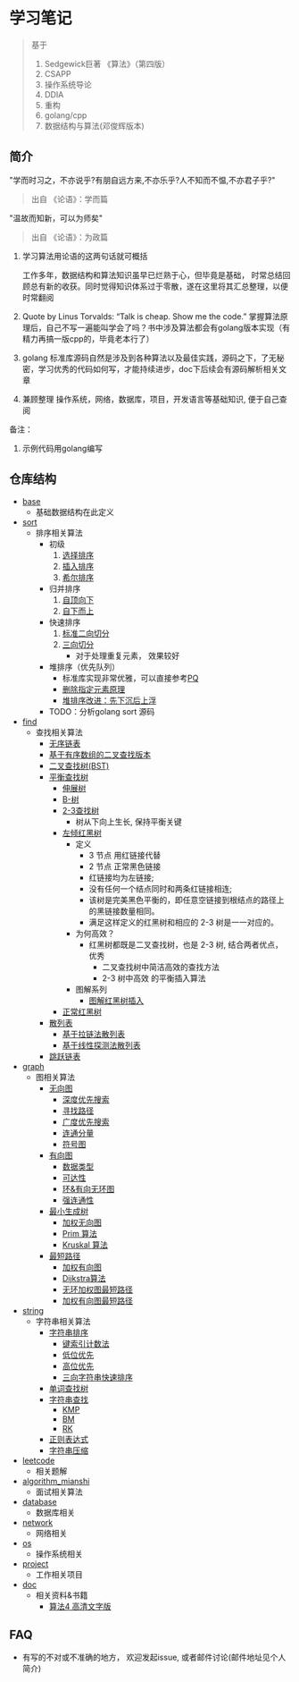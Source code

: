 # 学习笔记

> 基于
> 1. Sedgewick巨著 《算法》（第四版）
> 2. CSAPP
> 3. 操作系统导论
> 4. DDIA
> 5. 重构
> 6. golang/cpp
> 7. 数据结构与算法(邓俊辉版本)

## 简介
"学而时习之，不亦说乎?有朋自远方来,不亦乐乎?人不知而不愠,不亦君子乎?" 
> 出自 《论语》：学而篇

"温故而知新，可以为师矣"
> 出自 《论语》：为政篇

1. 学习算法用论语的这两句话就可概括

    工作多年，数据结构和算法知识虽早已烂熟于心，但毕竟是基础，
时常总结回顾总有新的收获。同时觉得知识体系过于零散，遂在这里将其汇总整理，以便时常翻阅
   
2. Quote by Linus Torvalds: “Talk is cheap. Show me the code.”
  掌握算法原理后，自己不写一遍能叫学会了吗？书中涉及算法都会有golang版本实现（有精力再搞一版cpp的，毕竟老本行了）
 
3. golang 标准库源码自然是涉及到各种算法以及最佳实践，源码之下，了无秘密，学习优秀的代码如何写，才能持续进步，doc下后续会有源码解析相关文章

4. 兼顾整理 操作系统，网络，数据库，项目，开发语言等基础知识, 便于自己查阅

备注：
1. 示例代码用golang编写

## 仓库结构
- [base](base)
  - 基础数据结构在此定义
- [sort](sort)
  - 排序相关算法
    - 初级
      1. [选择排序](sort)
      2. [插入排序](sort)
      3. [希尔排序](sort)
    - 归并排序
      1. [自顶向下](sort)
      2. [自下而上](sort)
    - 快速排序
      1. [标准二向切分](sort)
      2. [三向切分](sort)
          - 对于处理重复元素， 效果较好
    - 堆排序（优先队列）
      - 标准库实现非常优雅，可以直接参考[PQ](https://golang.org/pkg/container/heap/)
      - [删除指定元素原理](http://www.mathcs.emory.edu/~cheung/Courses/171/Syllabus/9-BinTree/heap-delete.html)
      - [堆排序改进：先下沉后上浮](https://zhuanlan.zhihu.com/p/28593993)
    - TODO：分析golang sort 源码
- [find](search)
  - 查找相关算法
    - [无序链表](search)
    - [基于有序数组的二叉查找版本](search)
    - [二叉查找树(BST)](search)
    - [平衡查找树](search)
      - [伸展树](search)
      - [B-树](search)
      - [2-3查找树](search)
        - 树从下向上生长, 保持平衡关键
      - [左倾红黑树](search)
        - 定义
          - 3 节点 用红链接代替
          - 2 节点 正常黑色链接
          - 红链接均为左链接;
          - 没有任何一个结点同时和两条红链接相连;
          - 该树是完美黑色平衡的，即任意空链接到根结点的路径上的黑链接数量相同。 
          - 满足这样定义的红黑树和相应的 2-3 树是一一对应的。
        - 为何高效？  
          - 红黑树都既是二叉查找树，也是 2-3 树, 结合两者优点，优秀
            - 二叉查找树中简洁高效的查找方法
            - 2-3 树中高效 的平衡插入算法
        - 图解系列
          - [图解红黑树插入](https://github.com/hashyong/drawio/blob/main/rbtree.jpg)
      - [正常红黑树](search)
    - [散列表](search)
      - [基于拉链法散列表](search)
      - [基于线性探测法散列表](search)
    - [跳跃链表](search)
- [graph](graph)
  - 图相关算法
    - [无向图](graph)
      - [深度优先搜索](graph)
      - [寻找路径](graph)
      - [广度优先搜索](graph)
      - [连通分量](graph)
      - [符号图](graph)
    - [有向图](graph)
      - [数据类型](graph)
      - [可达性](graph)
      - [环&有向无环图](graph)
      - [强连通性](graph)
    - [最小生成树](graph)
      - [加权无向图](graph)
      - [Prim 算法](graph)
      - [Kruskal 算法](graph)
    - [最短路径](graph)
      - [加权有向图](graph)
      - [Dijkstra算法](graph)
      - [无环加权图最短路径](graph)
      - [加权有向图最短路径](graph)
- [string](string)
  - 字符串相关算法
    - [字符串排序](string)
      - [键索引计数法](string)
      - [低位优先](string)
      - [高位优先](string)
      - [三向字符串快速排序](string)
    - [单词查找树](string)
    - [字符串查找](string)
      - [KMP](string)
      - [BM](string)
      - [RK](string)
    - [正则表达式](string)
    - [字符串压缩](string)
- [leetcode](leetcode)
  - 相关题解
- [algorithm_mianshi](algorithm_mianshi)
  - 面试相关算法
- [database](database)
  - 数据库相关
- [network](network)
  - 网络相关
- [os](os)
  - 操作系统相关
- [project](project)
  - 工作相关项目
- [doc](doc)
  - 相关资料&书籍
    - [算法4 高清文字版](doc/算法（第4版）文字版.pdf)

## FAQ

- 有写的不对或不准确的地方， 欢迎发起issue, 或者邮件讨论(邮件地址见个人简介)